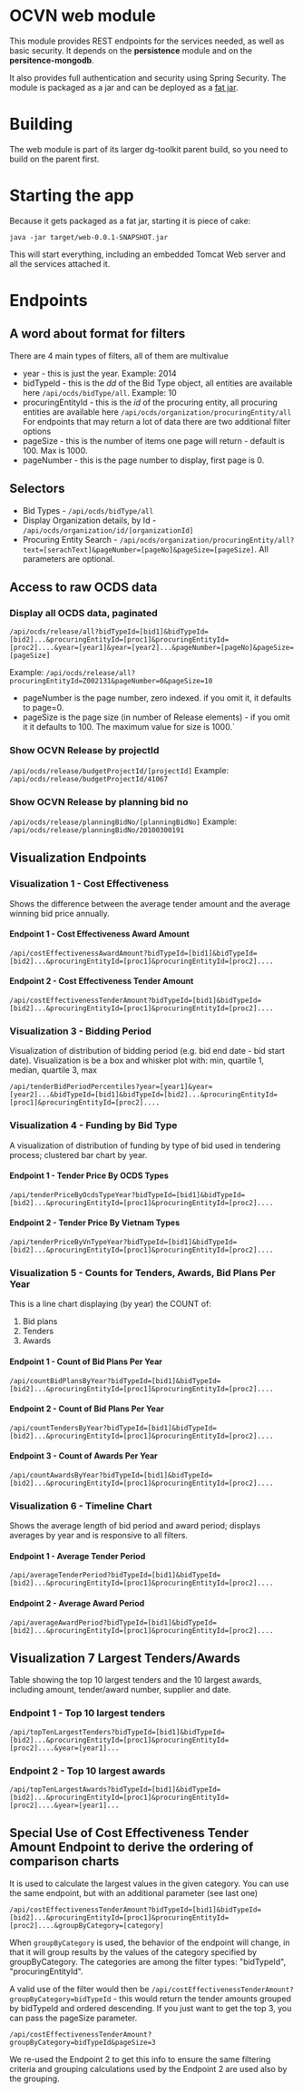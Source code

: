 # OCVN web module

This module provides REST endpoints for the services needed, as well as basic security. It depends on the **persistence** module and on the **persitence-mongodb**.

It also provides full authentication and security using Spring Security.
The module is packaged as a jar and can be deployed as a [fat jar](http://docs.spring.io/spring-boot/docs/current/reference/html/howto-build.html).

# Building

The web module is part of its larger dg-toolkit parent build, so you need to build on the parent first.

# Starting the app

Because it gets packaged as a fat jar, starting it is piece of cake:

`java -jar target/web-0.0.1-SNAPSHOT.jar`

This will start everything, including an embedded Tomcat Web server and all the services attached it.

# Endpoints

## A word about format for filters

There are 4 main types of filters, all of them are multivalue
- year - this is just the year. Example: 2014
- bidTypeId - this is the _dd_ of the Bid Type object, all entities are available here `/api/ocds/bidType/all`. Example: 10
- procuringEntityId - this is the _id_ of the procuring entity, all procuring entities are available here `/api/ocds/organization/procuringEntity/all`
For endpoints that may return a lot of data there are two additional filter options
- pageSize - this is the number of items one page will return - default is 100. Max is 1000.
- pageNumber - this is the page number to display, first page is 0.

## Selectors

- Bid Types - `/api/ocds/bidType/all`
- Display Organization details, by Id - `/api/ocds/organization/id/[organizationId]`
- Procuring Entity Search - `/api/ocds/organization/procuringEntity/all?text=[serachText]&pageNumber=[pageNo]&pageSize=[pageSize]`. All parameters are optional.

## Access to raw OCDS data

### Display all OCDS data, paginated

`/api/ocds/release/all?bidTypeId=[bid1]&bidTypeId=[bid2]...&procuringEntityId=[proc1]&procuringEntityId=[proc2]....&year=[year1]&year=[year2]...&pageNumber=[pageNo]&pageSize=[pageSize]`

Example: `/api/ocds/release/all?procuringEntityId=Z002131&pageNumber=0&pageSize=10`

* pageNumber is the page number, zero indexed. if you omit it, it defaults to page=0.
* pageSize is the page size (in number of Release elements) - if you omit it it defaults to 100. The maximum value for size is 1000.`

### Show OCVN Release by projectId

`/api/ocds/release/budgetProjectId/[projectId]`
Example: `/api/ocds/release/budgetProjectId/41067`

### Show OCVN Release by planning bid no

`/api/ocds/release/planningBidNo/[planningBidNo]`
Example: `/api/ocds/release/planningBidNo/20100300191`


## Visualization Endpoints

### Visualization 1 - Cost Effectiveness

Shows the difference between the average tender amount and the average winning bid price annually. 

#### Endpoint 1 - Cost Effectiveness Award Amount

`/api/costEffectivenessAwardAmount?bidTypeId=[bid1]&bidTypeId=[bid2]...&procuringEntityId=[proc1]&procuringEntityId=[proc2]....`


#### Endpoint 2 - Cost Effectiveness Tender Amount

`/api/costEffectivenessTenderAmount?bidTypeId=[bid1]&bidTypeId=[bid2]...&procuringEntityId=[proc1]&procuringEntityId=[proc2]....`


### Visualization 3 - Bidding Period

Visualization of distribution of bidding period (e.g. bid end date - bid start date). Visualization is be a box and whisker plot with: min, quartile 1, median, quartile 3, max

`/api/tenderBidPeriodPercentiles?year=[year1]&year=[year2]...&bidTypeId=[bid1]&bidTypeId=[bid2]...&procuringEntityId=[proc1]&procuringEntityId=[proc2]....`

### Visualization 4 - Funding by Bid Type

A visualization of distribution of funding by type of bid used in tendering process; clustered bar chart by year. 

#### Endpoint 1 - Tender Price By OCDS Types

`/api/tenderPriceByOcdsTypeYear?bidTypeId=[bid1]&bidTypeId=[bid2]...&procuringEntityId=[proc1]&procuringEntityId=[proc2]....`

#### Endpoint 2 - Tender Price By Vietnam Types

`/api/tenderPriceByVnTypeYear?bidTypeId=[bid1]&bidTypeId=[bid2]...&procuringEntityId=[proc1]&procuringEntityId=[proc2]....`


### Visualization 5 - Counts for Tenders, Awards, Bid Plans Per Year

This is a line chart displaying (by year) the COUNT of:
1) Bid plans
2) Tenders
3) Awards


#### Endpoint 1 - Count of Bid Plans Per Year

`/api/countBidPlansByYear?bidTypeId=[bid1]&bidTypeId=[bid2]...&procuringEntityId=[proc1]&procuringEntityId=[proc2]....`

#### Endpoint 2 - Count of Bid Plans Per Year

`/api/countTendersByYear?bidTypeId=[bid1]&bidTypeId=[bid2]...&procuringEntityId=[proc1]&procuringEntityId=[proc2]....`

#### Endpoint 3 - Count of Awards Per Year

`/api/countAwardsByYear?bidTypeId=[bid1]&bidTypeId=[bid2]...&procuringEntityId=[proc1]&procuringEntityId=[proc2]....`

### Visualization 6 - Timeline Chart

Shows the average length of bid period and award period; displays averages by year and is responsive to all filters.

#### Endpoint 1 - Average Tender Period

`/api/averageTenderPeriod?bidTypeId=[bid1]&bidTypeId=[bid2]...&procuringEntityId=[proc1]&procuringEntityId=[proc2]....`

#### Endpoint 2 - Average Award Period

`/api/averageAwardPeriod?bidTypeId=[bid1]&bidTypeId=[bid2]...&procuringEntityId=[proc1]&procuringEntityId=[proc2]....`

## Visualization 7 Largest Tenders/Awards

Table showing the top 10 largest tenders and the 10 largest awards, including amount, tender/award number, supplier and date.

### Endpoint 1 - Top 10 largest tenders

`/api/topTenLargestTenders?bidTypeId=[bid1]&bidTypeId=[bid2]...&procuringEntityId=[proc1]&procuringEntityId=[proc2]....&year=[year1]...`

### Endpoint 2 - Top 10 largest awards

`/api/topTenLargestAwards?bidTypeId=[bid1]&bidTypeId=[bid2]...&procuringEntityId=[proc1]&procuringEntityId=[proc2]....&year=[year1]...`

## Special Use of Cost Effectiveness Tender Amount Endpoint to derive the ordering of comparison charts

It is used to calculate the largest values in the given category. You can use the same endpoint, but with an additional parameter (see last one)

`/api/costEffectivenessTenderAmount?bidTypeId=[bid1]&bidTypeId=[bid2]...&procuringEntityId=[proc1]&procuringEntityId=[proc2]....&groupByCategory=[category]`

When `groupByCategory` is used, the behavior of the endpoint will change, in that it will group results by the values of the category specified by groupByCategory. The categories are among the filter types: "bidTypeId", "procuringEntityId". 

A valid use of the filter would then be 
`/api/costEffectivenessTenderAmount?groupByCategory=bidTypeId` - this would return the tender amounts grouped by bidTypeId and ordered descending. If you just want to get the top 3, you can pass the pageSize parameter.

`/api/costEffectivenessTenderAmount?groupByCategory=bidTypeId&pageSize=3`

We re-used the Endpoint 2 to get this info to ensure the same filtering criteria and grouping calculations used by the Endpoint 2 are used also by the grouping. 
